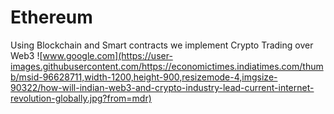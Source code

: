 # Ethereum
Using Blockchain and Smart contracts we implement Crypto Trading over Web3
![www.google.com](https://user-images.githubusercontent.com/https://economictimes.indiatimes.com/thumb/msid-96628711,width-1200,height-900,resizemode-4,imgsize-90322/how-will-indian-web3-and-crypto-industry-lead-current-internet-revolution-globally.jpg?from=mdr)
